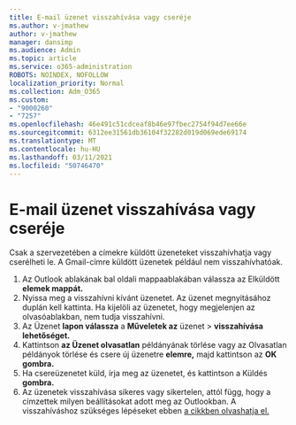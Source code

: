 ```yaml
---
title: E-mail üzenet visszahívása vagy cseréje
ms.author: v-jmathew
author: v-jmathew
manager: dansimp
ms.audience: Admin
ms.topic: article
ms.service: o365-administration
ROBOTS: NOINDEX, NOFOLLOW
localization_priority: Normal
ms.collection: Adm_O365
ms.custom:
- "9000260"
- "7257"
ms.openlocfilehash: 46e491c51cdceaf8b46e97fbec2754f94d7ee66e
ms.sourcegitcommit: 6312ee31561db36104f32282d019d069ede69174
ms.translationtype: MT
ms.contentlocale: hu-HU
ms.lasthandoff: 03/11/2021
ms.locfileid: "50746470"
---
```

# <a name="recall-or-replace-email-message"></a>E-mail üzenet visszahívása vagy cseréje

Csak a szervezetében a címekre küldött üzeneteket visszahívhatja vagy cserélheti le. A Gmail-címre küldött üzenetek például nem visszahívhatóak.

1. Az Outlook ablakának bal oldali mappaablakában válassza az Elküldött **elemek mappát.**
2. Nyissa meg a visszahívni kívánt üzenetet. Az üzenet megnyitásához duplán kell kattinta. Ha kijelöli az üzenetet, hogy megjelenjen az olvasóablakban, nem tudja visszahívni.
3. Az Üzenet **lapon válassza** a **Műveletek az** üzenet  >  **visszahívása lehetőséget.**
4. Kattintson **az Üzenet olvasatlan** példányának törlése vagy az Olvasatlan példányok törlése és csere új üzenetre **elemre,** majd kattintson az **OK gombra.**
5. Ha csereüzenetet küld, írja meg az üzenetet, és kattintson a Küldés **gombra.**
6. Az üzenetek visszahívása sikeres vagy sikertelen, attól függ, hogy a címzettek milyen beállításokat adott meg az Outlookban. A visszahíváshoz szükséges lépéseket ebben [a cikkben olvashatja el.](https://support.office.com/article/recall-or-replace-an-email-message-that-you-sent-35027f88-d655-4554-b4f8-6c0729a723a0#tocheck)
